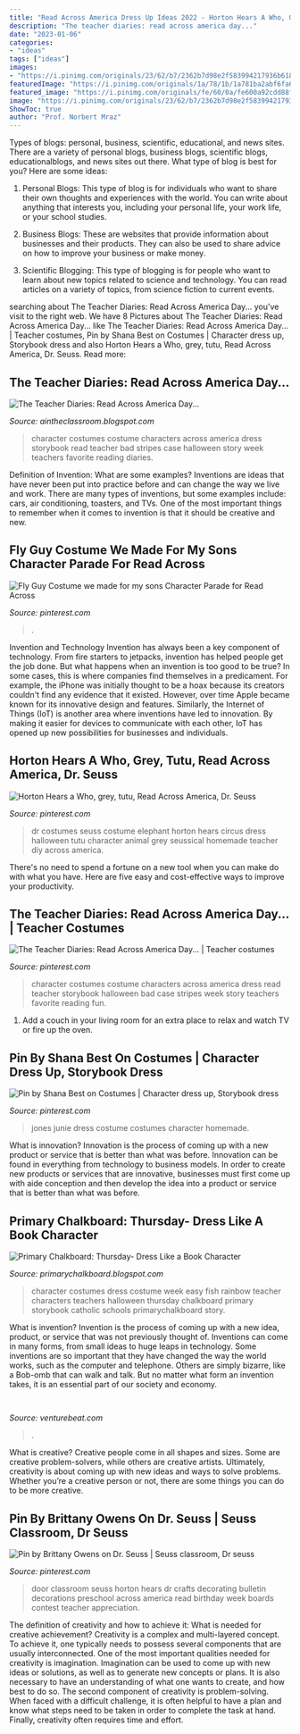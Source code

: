 ```yaml
---
title: "Read Across America Dress Up Ideas 2022 - Horton Hears A Who, Grey, Tutu, Read Across America, Dr. Seuss"
description: "The teacher diaries: read across america day..."
date: "2023-01-06"
categories:
- "ideas"
tags: ["ideas"]
images:
- "https://i.pinimg.com/originals/23/62/b7/2362b7d98e2f583994217936b618e331.jpg"
featuredImage: "https://i.pinimg.com/originals/1a/78/1b/1a781ba2abf6fa6cc9d5c68a25712ee5.jpg"
featured_image: "https://i.pinimg.com/originals/fe/60/0a/fe600a92cdd88fdf83981542a096ec5f.jpg"
image: "https://i.pinimg.com/originals/23/62/b7/2362b7d98e2f583994217936b618e331.jpg"
ShowToc: true
author: "Prof. Norbert Mraz"
---
```



Types of blogs: personal, business, scientific, educational, and news sites.
There are a variety of personal blogs, business blogs, scientific blogs, educationalblogs, and news sites out there. What type of blog is best for you? Here are some ideas:
1. Personal Blogs: This type of blog is for individuals who want to share their own thoughts and experiences with the world. You can write about anything that interests you, including your personal life, your work life, or your school studies.

2. Business Blogs: These are websites that provide information about businesses and their products. They can also be used to share advice on how to improve your business or make money.

3. Scientific Blogging: This type of blogging is for people who want to learn about new topics related to science and technology. You can read articles on a variety of topics, from science fiction to current events.


	

		
searching about The Teacher Diaries: Read Across America Day... you've visit to the right web. We have 8 Pictures about The Teacher Diaries: Read Across America Day... like The Teacher Diaries: Read Across America Day... | Teacher costumes, Pin by Shana Best on Costumes | Character dress up, Storybook dress and also Horton Hears a Who, grey, tutu, Read Across America, Dr. Seuss. Read more:
		
    
## The Teacher Diaries: Read Across America Day...

<img loading=lazy src="http://1.bp.blogspot.com/-FtR_6izHBOw/T1WBUUxKEeI/AAAAAAAACHg/BDuhs0LEfa4/s1600/424211_2727316710786_1493232890_32012387_256885554_n.jpeg" onerror="this.onerror=null;this.src='https://tse3.mm.bing.net/th?id=OIP.ddfeyaSjk-JOMQZVCXidxQHaJ4&amp;pid=15.1';" alt="The Teacher Diaries: Read Across America Day...">

_Source: aintheclassroom.blogspot.com_

>character costumes costume characters across america dress storybook read teacher bad stripes case halloween story week teachers favorite reading diaries. 

	

Definition of Invention: What are some examples?
Inventions are ideas that have never been put into practice before and can change the way we live and work. There are many types of inventions, but some examples include: cars, air conditioning, toasters, and TVs. One of the most important things to remember when it comes to invention is that it should be creative and new.

    
## Fly Guy Costume We Made For My Sons Character Parade For Read Across

<img loading=lazy src="https://i.pinimg.com/originals/03/2e/2d/032e2d511ee1032c55821d7834b7598e.jpg" onerror="this.onerror=null;this.src='https://tse4.mm.bing.net/th?id=OIP.fWxI2HbxNBYYIn93ZBeMTgHaJ4&amp;pid=15.1';" alt="Fly Guy Costume we made for my sons Character Parade for Read Across">

_Source: pinterest.com_

>. 

	

Invention and Technology
Invention has always been a key component of technology. From fire starters to jetpacks, invention has helped people get the job done. But what happens when an invention is too good to be true? In some cases, this is where companies find themselves in a predicament. For example, the iPhone was initially thought to be a hoax because its creators couldn't find any evidence that it existed. However, over time Apple became known for its innovative design and features. Similarly, the Internet of Things (IoT) is another area where inventions have led to innovation. By making it easier for devices to communicate with each other, IoT has opened up new possibilities for businesses and individuals.

    
## Horton Hears A Who, Grey, Tutu, Read Across America, Dr. Seuss

<img loading=lazy src="https://i.pinimg.com/736x/d8/fd/bb/d8fdbb4fef3ce7dc51f0e2d90fe799ad--dr-suess-costumes-seussical-costumes.jpg" onerror="this.onerror=null;this.src='https://tse2.mm.bing.net/th?id=OIP.XLWblAG6Pnb6493xTDFGHAHaJ3&amp;pid=15.1';" alt="Horton Hears a Who, grey, tutu, Read Across America, Dr. Seuss">

_Source: pinterest.com_

>dr costumes seuss costume elephant horton hears circus dress halloween tutu character animal grey seussical homemade teacher diy across america. 

	

There's no need to spend a fortune on a new tool when you can make do with what you have. Here are five easy and cost-effective ways to improve your productivity.

    
## The Teacher Diaries: Read Across America Day... | Teacher Costumes

<img loading=lazy src="https://i.pinimg.com/originals/1a/78/1b/1a781ba2abf6fa6cc9d5c68a25712ee5.jpg" onerror="this.onerror=null;this.src='https://tse4.mm.bing.net/th?id=OIP.ff-AxrIVeyYezenjgNDIdwHaJ4&amp;pid=15.1';" alt="The Teacher Diaries: Read Across America Day... | Teacher costumes">

_Source: pinterest.com_

>character costumes costume characters across america dress read teacher storybook halloween bad case stripes week story teachers favorite reading fun. 

	

1. Add a couch in your living room for an extra place to relax and watch TV or fire up the oven.

    
## Pin By Shana Best On Costumes | Character Dress Up, Storybook Dress

<img loading=lazy src="https://i.pinimg.com/originals/fe/60/0a/fe600a92cdd88fdf83981542a096ec5f.jpg" onerror="this.onerror=null;this.src='https://tse1.mm.bing.net/th?id=OIP.vxR7Ox9jtxdudjmAJWnllwHaJ4&amp;pid=15.1';" alt="Pin by Shana Best on Costumes | Character dress up, Storybook dress">

_Source: pinterest.com_

>jones junie dress costume costumes character homemade. 

	

What is innovation?
Innovation is the process of coming up with a new product or service that is better than what was before. Innovation can be found in everything from technology to business models. In order to create new products or services that are innovative, businesses must first come up with aide conception and then develop the idea into a product or service that is better than what was before.

    
## Primary Chalkboard: Thursday- Dress Like A Book Character

<img loading=lazy src="http://3.bp.blogspot.com/-1JVCHvbtfo8/UnpQ8YaoFhI/AAAAAAAAAjk/GOlNJSu-0Rg/s1600/Book+Character+Day+2.jpeg" onerror="this.onerror=null;this.src='https://tse1.mm.bing.net/th?id=OIP.MjmFSFRdSI234R1GVivV7gHaHa&amp;pid=15.1';" alt="Primary Chalkboard: Thursday- Dress Like a Book Character">

_Source: primarychalkboard.blogspot.com_

>character costumes dress costume week easy fish rainbow teacher characters teachers halloween thursday chalkboard primary storybook catholic schools primarychalkboard story. 

	

What is invention?
Invention is the process of coming up with a new idea, product, or service that was not previously thought of. Inventions can come in many forms, from small ideas to huge leaps in technology. Some inventions are so important that they have changed the way the world works, such as the computer and telephone. Others are simply bizarre, like a Bob-omb that can walk and talk. But no matter what form an invention takes, it is an essential part of our society and economy.

    
## 

<img loading=lazy src="https://venturebeat.com/wp-content/uploads/2019/10/microsoft-surface-duo-2.jpg?w=800" onerror="this.onerror=null;this.src='https://tse4.mm.bing.net/th?id=OIP.3vWBQOzt8zm9b3N63QU71QHaEK&amp;pid=15.1';" alt="">

_Source: venturebeat.com_

>. 

	

What is creative?
Creative people come in all shapes and sizes. Some are creative problem-solvers, while others are creative artists. Ultimately, creativity is about coming up with new ideas and ways to solve problems. Whether you’re a creative person or not, there are some things you can do to be more creative.

    
## Pin By Brittany Owens On Dr. Seuss | Seuss Classroom, Dr Seuss

<img loading=lazy src="https://i.pinimg.com/originals/23/62/b7/2362b7d98e2f583994217936b618e331.jpg" onerror="this.onerror=null;this.src='https://tse4.mm.bing.net/th?id=OIP.wdm1HERphogmGxkH24fKAQHaJ4&amp;pid=15.1';" alt="Pin by Brittany Owens on Dr. Seuss | Seuss classroom, Dr seuss">

_Source: pinterest.com_

>door classroom seuss horton hears dr crafts decorating bulletin decorations preschool across america read birthday week boards contest teacher appreciation. 

	

The definition of creativity and how to achieve it: What is needed for creative achievement?
Creativity is a complex and multi-layered concept. To achieve it, one typically needs to possess several components that are usually interconnected. One of the most important qualities needed for creativity is imagination. Imagination can be used to come up with new ideas or solutions, as well as to generate new concepts or plans. It is also necessary to have an understanding of what one wants to create, and how best to do so. The second component of creativity is problem-solving. When faced with a difficult challenge, it is often helpful to have a plan and know what steps need to be taken in order to complete the task at hand. Finally, creativity often requires time and effort.

